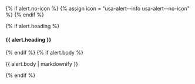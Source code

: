 {% if alert.no-icon %}
  {% assign icon = "usa-alert--info usa-alert--no-icon" %}
{% endif %}
<div class="usa-alert {{ alert.type }} {{icon}}">
<div class="usa-alert__body">
{% if alert.heading %}
<h4 class="usa-alert__heading">{{ alert.heading }}</h4>
{% endif %}
{% if alert.body %}
<p class="usa-alert__text">{{ alert.body | markdownify }}</p>
{% endif %}
</div>
</div>
